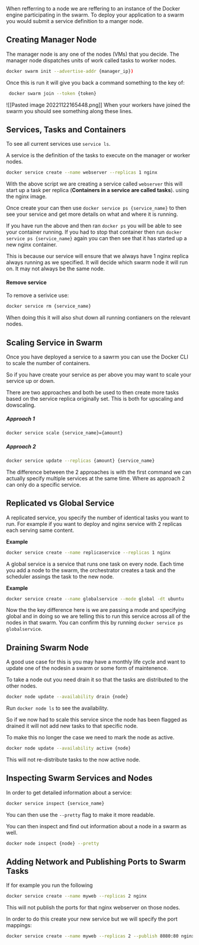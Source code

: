 When refferring to a node we are reffering to an instance of the Docker engine participating in the swarm. To deploy your application to a swarm you would submit a service definition to a manger node.

## Creating Manager Node

The manager node is any one of the nodes (VMs) that you decide. The manager node dispatches units of work called tasks to worker nodes.

```sh
docker swarm init --advertise-addr {manager_ip})
```

Once this is run it will give you back a command something to the key of:

```sh
 docker swarm join --token {token}
```

![[Pasted image 20221122165448.png]]
When your workers have joined the swarm you should see something along these lines.

## Services, Tasks and Containers

To see all current services use `service ls`.

A service is the definition of the tasks to execute on the manager or worker nodes.

```sh
docker service create --name webserver --replicas 1 nginx
```

With the above script we are creating a service called `webserver` this will start up a task per replica (**Containers in a service are called tasks**). using the nginx image.

Once create your can then use `docker service ps {service_name}` to then see your service and get more details on what and where it is running.

If you have run the above and then ran `docker ps` you will be able to see your container running. If you had to stop that container then run `docker service ps {service_name}` again you can then see that it has started up a new nginx container.

This is because our service will ensure that we always have 1 nginx replica always running as we specified. It will decide which swarm node it will run on. It may not always be the same node.

#### Remove service

To remove a serivice use:
```sh
docker service rm {service_name}
```

When doing this it will also shut down all running contianers on the relevant nodes.

## Scaling Service in Swarm

Once you have deployed a service to a sawrm you can use the Docker CLI to scale the number of containers.

So if you have create your service as per above you may want to scale your service up or down.

There are two approaches and both be used to then create more tasks based on the service replica originally set. This is both for upscaling and dowscaling.

##### Approach 1

```sh
docker service scale {service_name}={amount}
```

##### Approach 2

```sh
docker service update --replicas {amount} {service_name}
```

The difference between the 2 approaches is with the first command we can actually specify multiple services at the same time. Where as approach 2 can only do a specific service.

## Replicated vs Global Service

A replicated service, you specify the number of identical tasks you want to run. For example if you want to deploy and nginx service with 2 replicas each serving same content.

**Example**

```sh
docker service create --name replicaservice --replicas 1 nginx
```

A global service is a service that runs one task on every node. Each time you add a node to the swarm, the orchestrator creates a task and the scheduler assings the task to the new node.

**Example**

```sh
docker service create --name globalservice --mode global -dt ubuntu
```

Now the the key difference here is we are passing a mode and specifying global and in doing so we are telling this to run this service across all of the nodes in that swarm. You can confirm this by running `docker service ps globalservice`.

## Draining Swarm Node

A good use case for this is you may have a monthly life cycle and want to update one of the nodesin a swarm or some form of maintenence. 

To take a node out you need drain it so that the tasks are distributed to the other nodes.

```sh
docker node update --availability drain {node}
```

Run `docker node ls` to see the availability.

So if we now had to scale this service since the node has been flagged as drained it will not add new tasks to that specific node.

To make this no longer the case we need to mark the node as active.

```sh
docker node update --availability active {node}
```

This will not re-distribute tasks to the now active node.

## Inspecting Swarm Services and Nodes

In order to get detailed information about a service:

```sh
docker service inspect {service_name}
```

You can then use the `--pretty` flag to make it more readable.

You can then inspect and find out information about a node in a swarm as well.

```sh
docker node inspect {node} --pretty
```

## Adding Network and Publishing Ports to Swarm Tasks

If for example you run the following

```sh
docker service create --name myweb --replicas 2 nginx
```

This will not publish the ports for that nginx webserver on those nodes.

In order to do this create your new service but we will specify the port mappings:

```sh
docker service create --name myweb --replicas 2 --publish 8080:80 nginx
```